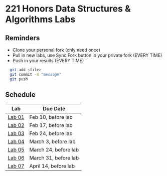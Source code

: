 # 221 Honors Data Structures & Algorithms Labs

## Reminders
* Clone your personal fork (only need once)
* Pull in new labs, use Sync Fork button in your private fork (EVERY TIME)
* Push in your results (EVERY TIME)
```bash
  git add <file>
  git commit -m "message"
  git push
```
## Schedule
| Lab                         | Due Date |
|-----------------------------|----------|
| [Lab 01](./docs/lab01/README.md) |  Feb 10, before lab |
| [Lab 02](./docs/lab02/README.md) |  Feb 17, before lab |
| [Lab 03](./docs/lab03/README.md) |  Feb 24, before lab |
| [Lab 04](./docs/lab04/README.md) |  March 3, before lab |
| [Lab 05](./docs/lab05/README.md) |  March 24, before lab |
| [Lab 06](./docs/lab06/README.md) |  March 31, before lab |
| [Lab 07](./docs/lab07/README.md) |  April 14, before lab |



